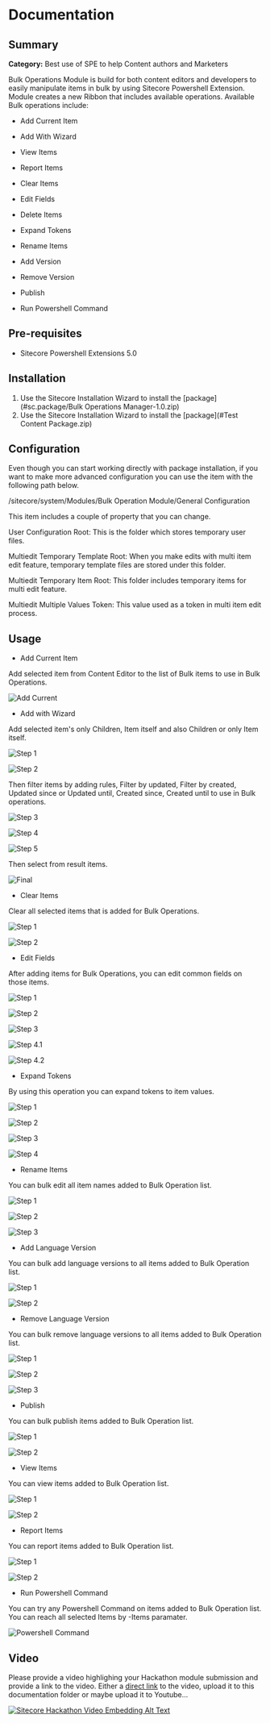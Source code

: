 # Documentation

## Summary

**Category:** Best use of SPE to help Content authors and Marketers

Bulk Operations Module is build for both content editors and developers to easily manipulate items in bulk by using Sitecore Powershell Extension. Module creates a new Ribbon that includes available operations. Available Bulk operations include:

* Add Current Item

* Add With Wizard

* View Items

* Report Items

* Clear Items

* Edit Fields

* Delete Items

* Expand Tokens 

* Rename Items

* Add Version

* Remove Version

* Publish

* Run Powershell Command

## Pre-requisites

- Sitecore Powershell Extensions 5.0

## Installation

1. Use the Sitecore Installation Wizard to install the [package](#sc.package/Bulk Operations Manager-1.0.zip)
2. Use the Sitecore Installation Wizard to install the [package](#Test Content Package.zip)

## Configuration

Even though you can start working directly with package installation, if you want to make more advanced configuration you can use the item with the following path below.

/sitecore/system/Modules/Bulk Operation Module/General Configuration

This item includes a couple of property that you can change. 

User Configuration Root: This is the folder which stores temporary user files.

Multiedit Temporary Template Root: When you make edits with multi item edit feature, temporary template files are stored under this folder.

Multiedit Temporary Item Root: This folder includes temporary items for multi edit feature.

Multiedit Multiple Values Token: This value used as a token in multi item edit process.


## Usage

* Add Current Item

Add selected item from Content Editor to the list of Bulk items to use in Bulk Operations.

![Add Current](images/Add-Remove%20Items/Add%20Current/Step%201.png?raw=true "Add Current")

* Add with Wizard

Add selected item's only Children, Item itself and also Children or only Item itself.

![Step 1](images/Add-Remove%20Items/Add%20with%20Wizard/Step%201.png?raw=true "Step 1")

![Step 2](images/Add-Remove%20Items/Add%20with%20Wizard/Step%202.png?raw=true "Step 2")

Then filter items by adding rules, Filter by updated, Filter by created, Updated since or Updated until, Created since, Created until to use in Bulk operations.

![Step 3](images/Add-Remove%20Items/Add%20with%20Wizard/Step%203.png?raw=true "Step 3")

![Step 4](images/Add-Remove%20Items/Add%20with%20Wizard/Step%204%20(Rule).png?raw=true "Step 4")

![Step 5](images/Add-Remove%20Items/Add%20with%20Wizard/Step%205.png?raw=true "Step 5")

Then select from result items.

![Final](images/Add-Remove%20Items/Add%20with%20Wizard/Final.png?raw=true "Final")

* Clear Items

Clear all selected items that is added for Bulk Operations.

![Step 1](images/Edit%20Items/Delete%20Items/Step%201.png?raw=true "Step 1")

![Step 2](images/Edit%20Items/Delete%20Items/Step%202.png?raw=true "Step 2")

* Edit Fields
  
After adding items for Bulk Operations, you can edit common fields on those items.

![Step 1](images/Edit%20Items%5CEdit%20Fields%5CStep%201.png?raw=true "Step 1")

![Step 2](images/Edit%20Items%5CEdit%20Fields%5CStep%202.png?raw=true "Step 2")

![Step 3](images/Edit%20Items%5CEdit%20Fields%5CStep%203.png?raw=true "Step 3")

![Step 4.1](images/Edit%20Items%5CEdit%20Fields%5CStep%204.1.png?raw=true "Step 4.1")

![Step 4.2](images/Edit%20Items%5CEdit%20Fields%5CStep%204.2.png?raw=true "Step 4.2")

* Expand Tokens

By using this operation you can expand tokens to item values.

![Step 1](images/Edit%20Items%5CExpand%20Tokens%5CStep%201.png?raw=true "Step 1")

![Step 2](images/Edit%20Items%5CExpand%20Tokens%5CStep%202.png?raw=true "Step 2")

![Step 3](images/Edit%20Items%5CExpand%20Tokens%5CStep%203.png?raw=true "Step 3")

![Step 4](images/Edit%20Items%5CExpand%20Tokens%5CStep%204.png?raw=true "Step 4")

* Rename Items

You can bulk edit all item names added to Bulk Operation list.

![Step 1](images/Edit%20Items%5CRename%20Items%5CStep%201.png?raw=true "Step 1")

![Step 2](images/Edit%20Items%5CRename%20Items%5CStep%202.png?raw=true "Step 2")

![Step 3](images/Edit%20Items%5CRename%20Items%5CStep%203.png?raw=true "Step 3")


* Add  Language Version

You can bulk add language versions to all items added to Bulk Operation list.

![Step 1](images/Language%20Versions%5CAdd%20%20Language%20Version%5CStep%201.png?raw=true "Step 1")

![Step 2](images/Language%20Versions%5CAdd%20%20Language%20Version%5CStep%202.png?raw=true "Step 2")

* Remove Language Version

You can bulk remove language versions to all items added to Bulk Operation list.

![Step 1](images/Language%20Versions%5CRemove%20Language%20Version%5CStep%201.png?raw=true "Step 1")

![Step 2](images/Language%20Versions%5CRemove%20Language%20Version%5CStep%202.png?raw=true "Step 2")

![Step 3](images/Language%20Versions%5CRemove%20Language%20Version%5CStep%203.png?raw=true "Step 3")

* Publish

You can bulk publish items added to Bulk Operation list.

![Step 1](images/Publish%5CStep%201.png?raw=true "Step 1")

![Step 2](images/Publish%5CStep%202.png?raw=true "Step 2")

* View Items

You can view items added to Bulk Operation list.

![Step 1](images/View%5CView%20Items%5CStep%201.png?raw=true "Step 1")

![Step 2](images/View%5CView%20Items%5CStep%202.png?raw=true "Step 2")

* Report Items

You can report items added to Bulk Operation list.

![Step 1](images/View%5CReport%20Items%5CStep%201.png?raw=true "Step 1")

![Step 2](images/View%5CReport%20Items%5CStep%202.png?raw=true "Step 2")

* Run Powershell Command

You can try any Powershell Command on items added to Bulk Operation list. You can reach all selected Items by -Items paramater.

![Powershell Command](images/Advanced/PowershellCommand.png?raw=true "Powershell Command")

## Video

Please provide a video highlighing your Hackathon module submission and provide a link to the video. Either a [direct link](https://www.youtube.com/watch?v=EpNhxW4pNKk) to the video, upload it to this documentation folder or maybe upload it to Youtube...

[![Sitecore Hackathon Video Embedding Alt Text](https://youtu.be/IM_6QWcrzBQ)](https://youtu.be/IM_6QWcrzBQ)
